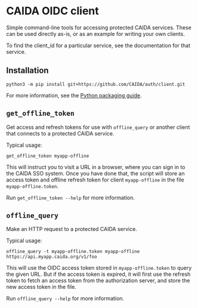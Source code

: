 # CAIDA OIDC client

Simple command-line tools for accessing protected CAIDA services.
These can be used directly as-is, or as an example for writing your own clients.

To find the client_id for a particular service, see the documentation for that service.

## Installation

```
python3 -m pip install git+https://github.com/CAIDA/auth/client.git
```
For more information, see the
[Python packaging guide](https://packaging.python.org/en/latest/tutorials/installing-packages/).

## `get_offline_token`
Get access and refresh tokens for use with `offline_query` or another client
that connects to a protected CAIDA service.

Typical usage:
```
get_offline_token myapp-offline
```
This will instruct you to visit a URL in a browser, where you can sign in to
the CAIDA SSO system.  Once you have done that, the script will store an
access token and offline refresh token for client `myapp-offline` in the file
`myapp-offline.token`.

Run `get_offline_token --help` for more information.

## `offline_query`
Make an HTTP request to a protected CAIDA service.

Typical usage:
```
offline_query -t myapp-offline.token myapp-offline https://api.myapp.caida.org/v1/foo
```
This will use the OIDC access token stored in `myapp-offline.token` to query
the given URL.
But if the access token is expired, it will first use the refresh token
to fetch an access token from the authorization server, and store the new
access token in the file.

Run `offline_query --help` for more information.

